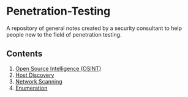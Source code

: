 # Penetration-Testing

A repository of general notes created by a security consultant to help people new to the field of penetration testing.

## Contents

1) [Open Source Intelligence (OSINT)](Open-Source-Intelligence/readme.md)
2) [Host Discovery](host-discovery/README.md)
3) [Network Scanning](Network-Scanning/README.md)
4) [Enumeration](Enumeration/readme.md)
